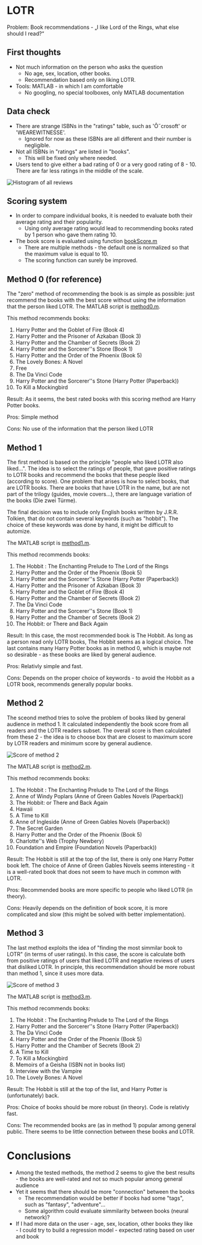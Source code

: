 # LOTR
Problem: Book recommendations - „I like Lord of the Rings, what else should I read?“

## First thoughts
- Not much information on the person who asks the question
  - No age, sex, location, other books.
  - Recommendation based only on liking LOTR.
- Tools: MATLAB - in which I am comfortable
  - No googling, no special toolboxes, only MATLAB documentation

## Data check
- There are strange ISBNs in the "ratings" table, such as 'Ô˝crosoft' or 'WEAREWITNESSE'.
  - Ignored for now as these ISBNs are all different and their number is negligible.
- Not all ISBNs in "ratings" are listed in "books".
  - This will be fixed only where needed.
- Users tend to give either a bad rating of 0 or a very good rating of 8 - 10. There are far less ratings in the middle of the scale.

![Histogram of all reviews](/images/all_ratings_histogram.png)

## Scoring system
- In order to compare individual books, it is needed to evaluate both their average rating and their popularity.
  - Using only average rating would lead to recommending books rated by 1 person who gave them rating 10.
- The book score is evaluated using function [bookScore.m](bookScore.m)
  - There are multiple methods - the default one is normalized so that the maximum value is equal to 10.
  - The scoring function can surely be improved.

## Method 0 (for reference)
The "zero" method of recommending the book is as simple as possible: just recommend the books with the best score without using the information that the person liked LOTR.
The MATLAB script is [method0.m](method0.m).

This method recommends books:
1. Harry Potter and the Goblet of Fire (Book 4)
2. Harry Potter and the Prisoner of Azkaban (Book 3)
3. Harry Potter and the Chamber of Secrets (Book 2)
4. Harry Potter and the Sorcerer''s Stone (Book 1)
5. Harry Potter and the Order of the Phoenix (Book 5)
6. The Lovely Bones: A Novel
7. Free
8. The Da Vinci Code
9. Harry Potter and the Sorcerer''s Stone (Harry Potter (Paperback))
10. To Kill a Mockingbird

Result: As it seems, the best rated books with this scoring method are Harry Potter books.

Pros: Simple method

Cons: No use of the information that the person liked LOTR

## Method 1 
The first method is based on the principle "people who liked LOTR also liked...". The idea is to select the ratings of people, 
that gave positive ratings to LOTR books and recommend the books that these people liked (according to score).
One problem that arises is how to select books, that are LOTR books. There are books that have LOTR in the name, but are not part of the trilogy (guides, movie covers...),
there are language variation of the books (Die zwei Türme). 

The final decision was to include only English books written by J.R.R. Tolkien, that do not contain several keywords (such as "hobbit"). 
The choice of these keywords was done by hand, it might be difficult to automize. 

The MATLAB script is [method1.m](method1.m).

This method recommends books:
1. The Hobbit : The Enchanting Prelude to The Lord of the Rings
2. Harry Potter and the Order of the Phoenix (Book 5)
3. Harry Potter and the Sorcerer''s Stone (Harry Potter (Paperback))
4. Harry Potter and the Prisoner of Azkaban (Book 3)
5. Harry Potter and the Goblet of Fire (Book 4)
6. Harry Potter and the Chamber of Secrets (Book 2)
7. The Da Vinci Code
8. Harry Potter and the Sorcerer''s Stone (Book 1)
9. Harry Potter and the Chamber of Secrets (Book 2)
10. The Hobbit: or There and Back Again

Result: In this case, the most recommended book is The Hobbit. As long as a person read only LOTR books, The Hobbit seems as a logical choice.
The last contains many Harry Potter books as in method 0, which is maybe not so desirable - as these books are liked by general audience.

Pros: Relativly simple and fast.

Cons: Depends on the proper choice of keywords - to avoid the Hobbit as a LOTR book, recommends generally popular books.

## Method 2 
The sceond method tries to solve the problem of books liked by general audience in method 1. It calculated independently the book score from all readers and the LOTR readers subset. The overall score is then calculated from these 2 - the idea is to choose box that are closest to maximum score by LOTR readers and minimum score by general audience.

![Score of method 2](/images/method2_score.png)

The MATLAB script is [method2.m](method2.m).

This method recommends books:
1. The Hobbit : The Enchanting Prelude to The Lord of the Rings
2. Anne of Windy Poplars (Anne of Green Gables Novels (Paperback))
3. The Hobbit: or There and Back Again
4. Hawaii
5. A Time to Kill
6. Anne of Ingleside (Anne of Green Gables Novels (Paperback))
7. The Secret Garden
8. Harry Potter and the Order of the Phoenix (Book 5)
9. Charlotte''s Web (Trophy Newbery)
10. Foundation and Empire (Foundation Novels (Paperback))

Result: The Hobbit is still at the top of the list, there is only one Harry Potter book left. The choice of Anne of Green Gables Novels seems interesting - it is a well-rated book that does not seem to have much in common with LOTR.

Pros: Recommended books are more specific to people who liked LOTR (in theory).

Cons: Heavily depends on the definition of book score, it is more complicated and slow (this might be solved with better implementation).

## Method 3
The last method exploits the idea of "finding the most simmilar book to LOTR" (in terms of user ratings). In this case, the score is calculate both from positive ratings of users that liked LOTR and negative reviews of users that disliked LOTR. In principle, this recommendation should be more robust than method 1, since it uses more data.

![Score of method 3](/images/method3_score.png)

The MATLAB script is [method3.m](method3.m).

This method recommends books:
1. The Hobbit : The Enchanting Prelude to The Lord of the Rings
2. Harry Potter and the Sorcerer''s Stone (Harry Potter (Paperback))
3. The Da Vinci Code
4. Harry Potter and the Order of the Phoenix (Book 5)
5. Harry Potter and the Chamber of Secrets (Book 2)
6. A Time to Kill
7. To Kill a Mockingbird
8. Memoirs of a Geisha (ISBN not in books list)
9. Interview with the Vampire
10. The Lovely Bones: A Novel

Result: The Hobbit is still at the top of the list, and Harry Potter is (unfortunately) back. 

Pros: Choice of books should be more robust (in theory). Code is relativly fast.

Cons: The recommended books are (as in method 1) popular among general public. There seems to be little connection between these books and LOTR.

# Conclusions
- Among the tested methods, the method 2 seems to give the best results - the books are well-rated and not so much popular among general audience
- Yet it seems that there should be more "connection" between the books
  - The recommendation would be better if books had some "tags", such as "fantasy", "adventure"... 
  - Some algorithm could evaluate simmilarity between books (neural network)?
- If I had more data on the user - age, sex, location, other books they like - I could try to build a regression model - expected rating based on user and book
